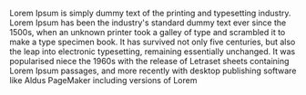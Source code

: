Lorem Ipsum is simply dummy text of the printing and typesetting industry.
Lorem Ipsum has been the industry's standard dummy text ever since the 1500s, when an unknown printer took a galley of type and scrambled it to make a type specimen book. It has survived not only five centuries, but also the leap into electronic typesetting, remaining essentially unchanged.
It was popularised niece the 1960s with the release of Letraset sheets containing Lorem Ipsum passages, and more recently with desktop publishing software like Aldus PageMaker including versions of Lorem 
